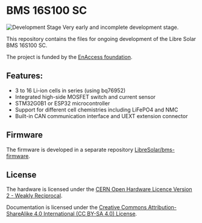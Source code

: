 # BMS 16S100 SC

![Development Stage](https://img.shields.io/badge/development%20stage-alpha-red.svg) Very early and incomplete development stage.

This repository contains the files for ongoing development of the Libre Solar BMS 16S100 SC.

The project is funded by the [EnAccess foundation](https://enaccess.org).

## Features:

- 3 to 16 Li-ion cells in series (using bq76952)
- Integrated high-side MOSFET switch and current sensor
- STM32G0B1 or ESP32 microcontroller
- Support for different cell chemistries including LiFePO4 and NMC
- Built-in CAN communication interface and UEXT extension connector

## Firmware

The firmware is developed in a separate repository [LibreSolar/bms-firmware](https://github.com/LibreSolar/bms-firmware).

## License

The hardware is licensed under the [CERN Open Hardware Licence Version 2 - Weakly Reciprocal](LICENCE).

Documentation is licensed under the [Creative Commons Attribution-ShareAlike 4.0 International (CC BY-SA 4.0) License](https://creativecommons.org/licenses/by-sa/4.0/).
